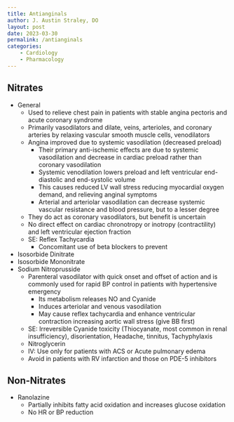 ```yaml
---
title: Antianginals
author: J. Austin Straley, DO
layout: post
date: 2023-03-30
permalink: /antianginals
categories:
    - Cardiology
    - Pharmacology
---
```


## Nitrates

- General
    - Used to relieve chest pain in patients with stable angina pectoris and acute coronary syndrome
    - Primarily vasodilators and dilate, veins, arterioles, and coronary arteries by relaxing vascular smooth muscle cells, venodilators
    - Angina improved due to systemic vasodilation (decreased preload)
        - Their primary anti-ischemic effects are due to systemic vasodilation and decrease in cardiac preload rather than coronary vasodilation
        - Systemic venodilation lowers preload and left ventricular end-diastolic and end-systolic volume
        - This causes reduced LV wall stress reducing myocardial oxygen demand, and relieving anginal symptoms
        - Arterial and arteriolar vasodilation can decrease systemic vascular resistance and blood pressure, but to a lesser degree
    - They do act as coronary vasodilators, but benefit is uncertain
    - No direct effect on cardiac chronotropy or inotropy (contractility) and left ventricular ejection fraction
    - SE: Reflex Tachycardia
        - Concomitant use of beta blockers to prevent
- Isosorbide Dinitrate
- Isosorbide Mononitrate
- Sodium Nitroprusside
    - Parenteral vasodilator with quick onset and offset of action and is commonly used for rapid BP control in patients with hypertensive emergency
        - Its metabolism releases NO and Cyanide
        - Induces arteriolar and venous vasodilation
        - May cause reflex tachycardia and enhance ventricular contraction increasing aortic wall stress (give BB first)
    - SE: Irreversible Cyanide toxicity (Thiocyanate, most common in renal insufficiency), disorientation, Headache, tinnitus, Tachyphylaxis
    - Nitroglycerin
    - IV: Use only for patients with ACS or Acute pulmonary edema
    - Avoid in patients with RV infarction and those on PDE-5 inhibitors

## Non-Nitrates

- Ranolazine
    - Partially inhibits fatty acid oxidation and increases glucose oxidation
    - No HR or BP reduction
